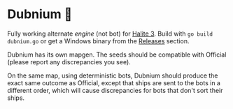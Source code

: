 # Dubnium 🐢

Fully working alternate *engine* (not bot) for [Halite 3](https://github.com/HaliteChallenge/Halite-III). Build with `go build dubnium.go` or get a Windows binary from the [Releases](https://github.com/fohristiwhirl/dubnium/releases) section.

Dubnium has its own mapgen. The seeds should be compatible with Official (please report any discrepancies you see).

On the same map, using deterministic bots, Dubnium should produce the exact same outcome as Official, except that ships are sent to the bots in a different order, which will cause discrepancies for bots that don't sort their ships.
